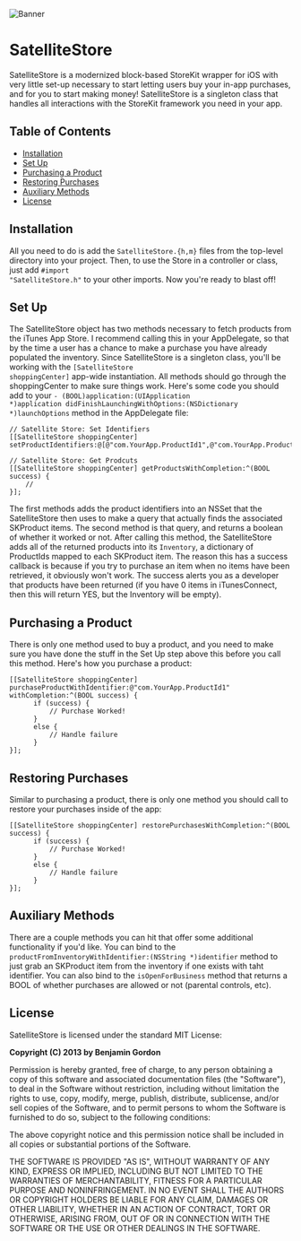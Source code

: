 ![Banner](https://raw.github.com/bennyguitar/SatelliteStore/master/banner.png)

SatelliteStore
==============

SatelliteStore is a modernized block-based StoreKit wrapper for iOS with very little set-up necessary to start letting users buy your in-app purchases, and for you to start making money! SatelliteStore is a singleton class that handles all interactions with the StoreKit framework you need in your app.

## Table of Contents

* [Installation](#installation)
* [Set Up](#set-up)
* [Purchasing a Product](#purchasing-a-product)
* [Restoring Purchases](#restoring-purchases)
* [Auxiliary Methods](#auxiliary-methods)
* [License](#license)

## Installation

All you need to do is add the <code>SatelliteStore.{h,m}</code> files from the top-level directory into your project. Then, to use the Store in a controller or class, just add <code>#import "SatelliteStore.h"</code> to your other imports. Now you're ready to blast off!

## Set Up

The SatelliteStore object has two methods necessary to fetch products from the iTunes App Store. I recommend calling this in your AppDelegate, so that by the time a user has a chance to make a purchase you have already populated the inventory. Since SatelliteStore is a singleton class, you'll be working with the <code>[SatelliteStore shoppingCenter]</code> app-wide instantiation. All methods should go through the shoppingCenter to make sure things work. Here's some code you should add to your <code>- (BOOL)application:(UIApplication *)application didFinishLaunchingWithOptions:(NSDictionary *)launchOptions</code> method in the AppDelegate file:

```objc
// Satellite Store: Set Identifiers
[[SatelliteStore shoppingCenter] setProductIdentifiers:@[@"com.YourApp.ProductId1",@"com.YourApp.ProductId2"]];
        
// Satellite Store: Get Prodcuts
[[SatelliteStore shoppingCenter] getProductsWithCompletion:^(BOOL success) {
    //
}];
```

The first methods adds the product identifiers into an NSSet that the SatelliteStore then uses to make a query that actually finds the associated SKProduct items. The second method is that query, and returns a boolean of whether it worked or not. After calling this method, the SatelliteStore adds all of the returned products into its <code>Inventory</code>, a dictionary of ProductIds mapped to each SKProduct item. The reason this has a success callback is because if you try to purchase an item when no items have been retrieved, it obviously won't work. The success alerts you as a developer that products have been returned (if you have 0 items in iTunesConnect, then this will return YES, but the Inventory will be empty).

## Purchasing a Product

There is only one method used to buy a product, and you need to make sure you have done the stuff in the Set Up step above this before you call this method. Here's how you purchase a product:

```objc
[[SatelliteStore shoppingCenter] purchaseProductWithIdentifier:@"com.YourApp.ProductId1" withCompletion:^(BOOL success) {
      if (success) {
          // Purchase Worked!
      }
      else {
          // Handle failure
      }
}];
```

## Restoring Purchases

Similar to purchasing a product, there is only one method you should call to restore your purchases inside of the app:

```objc
[[SatelliteStore shoppingCenter] restorePurchasesWithCompletion:^(BOOL success) {
      if (success) {
          // Purchase Worked!
      }
      else {
          // Handle failure
      }
}];
```

## Auxiliary Methods

There are a couple methods you can hit that offer some additional functionality if you'd like. You can bind to the <code>productFromInventoryWithIdentifier:(NSString *)identifier</code> method to just grab an SKProduct item from the inventory if one exists with taht identifier. You can also bind to the <code>isOpenForBusiness</code> method that returns a BOOL of whether purchases are allowed or not (parental controls, etc).

## License

SatelliteStore is licensed under the standard MIT License:

**Copyright (C) 2013 by Benjamin Gordon**

Permission is hereby granted, free of charge, to any person obtaining a copy of this software and associated documentation files (the "Software"), to deal in the Software without restriction, including without limitation the rights to use, copy, modify, merge, publish, distribute, sublicense, and/or sell copies of the Software, and to permit persons to whom the Software is furnished to do so, subject to the following conditions:

The above copyright notice and this permission notice shall be included in all copies or substantial portions of the Software.

THE SOFTWARE IS PROVIDED "AS IS", WITHOUT WARRANTY OF ANY KIND, EXPRESS OR IMPLIED, INCLUDING BUT NOT LIMITED TO THE WARRANTIES OF MERCHANTABILITY, FITNESS FOR A PARTICULAR PURPOSE AND NONINFRINGEMENT. IN NO EVENT SHALL THE AUTHORS OR COPYRIGHT HOLDERS BE LIABLE FOR ANY CLAIM, DAMAGES OR OTHER LIABILITY, WHETHER IN AN ACTION OF CONTRACT, TORT OR OTHERWISE, ARISING FROM, OUT OF OR IN CONNECTION WITH THE SOFTWARE OR THE USE OR OTHER DEALINGS IN THE SOFTWARE.
